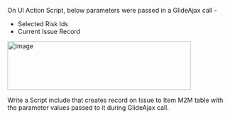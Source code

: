 On UI Action Script, below parameters were passed in a GlideAjax call -
- Selected Risk Ids
- Current Issue Record

<img width="413" height="110" alt="image" src="https://github.com/user-attachments/assets/792d0c84-b249-4561-8db3-8ea9eb095426" />

Write a Script include that creates record on Issue to Item M2M table with the parameter values passed to it during GlideAjax call.

